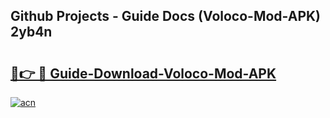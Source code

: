 ## Github Projects - Guide Docs (Voloco-Mod-APK) 2yb4n

# <h2><a href="https://apkcomod.com?title=Voloco-Mod-APK">🔗👉 🔴 Guide-Download-Voloco-Mod-APK </a></h2>

[![acn](https://github.com/user-attachments/assets/0f9c940e-d8b0-45ae-aac7-cd30a18b3e1c)](https://apkcomod.com?title=Voloco-Mod-APK)
